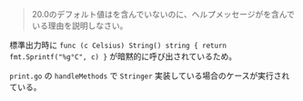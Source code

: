 > 20.0のデフォルト値はを含んでいないのに、ヘルプメッセージがを含んでいる理由を説明しなさい。

標準出力時に `func (c Celsius) String() string { return fmt.Sprintf("%g°C", c) }` が暗黙的に呼び出されているため。

`print.go` の `handleMethods` で `Stringer` 実装している場合のケースが実行されている。